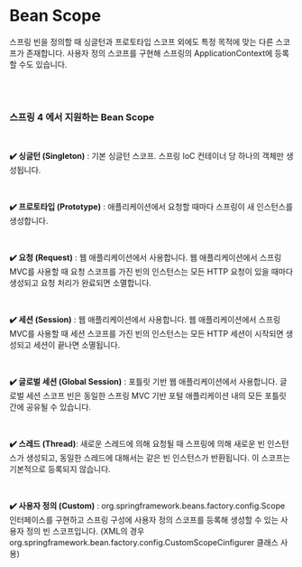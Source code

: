 # Bean Scope

스프링 빈을 정의할 때 싱글턴과 프로토타입 스코프 외에도 특정 목적에 맞는 다른 스코프가 존재합니다. 사용자 정의 스코프를 구현해 스프링의 ApplicationContext에 등록할 수도 있습니다. 

<br/><br/>

### **스프링 4 에서 지원하는 Bean Scope**

<br/>

**✔️ 싱글턴 (Singleton)** : 기본 싱글턴 스코프. 스프링 IoC 컨테이너 당 하나의 객체만 생성됩니다.

<br/>

**✔️ 프로토타입 (Prototype)** : 애플리케이션에서 요청할 때마다 스프링이 새 인스턴스를 생성합니다.

<br/>

**✔️ 요청 (Request)** : 웹 애플리케이션에서 사용합니다. 웹 애플리케이션에서 스프링 MVC를 사용할 때 요청 스코프를 가진 빈의 인스턴스는 모든 HTTP 요청이 있을 때마다 생성되고 요청 처리가 완료되면 소멸합니다.

<br/>

**✔️ 세션 (Session)** : 웹 애플리케이션에서 사용합니다. 웹 애플리케이션에서 스프링 MVC를 사용할 때 세션 스코프를 가진 빈의 인스턴스는 모든 HTTP 세션이 시작되면 생성되고 세션이 끝나면 소멸됩니다.

<br/>

**✔️ 글로벌 세션 (Global Session)** : 포틀릿 기반 웹 애플리케이션에서 사용합니다. 글로벌 세션 스코프 빈은 동일한 스프링 MVC 기반 포털 애플리케이션 내의 모든 포틀릿간에 공유될 수 있습니다.

<br/>

**✔️ 스레드 (Thread)**: 새로운 스레드에 의해 요청될 때 스프링에 의해 새로운 빈 인스턴스가 생성되고, 동일한 스레드에 대해서는 같은 빈 인스턴스가 반환됩니다. 이 스코프는 기본적으로 등록되지 않습니다.

<br/>

**✔️ 사용자 정의 (Custom)** : org.springframework.beans.factory.config.Scope 인터페이스를 구현하고 스프링 구성에 사용자 정의 스코프를 등록해 생성할 수 있는 사용자 정의 빈 스코프입니다. (XML의 경우 org.springframework.bean.factory.config.CustomScopeCinfigurer 클래스 사용)